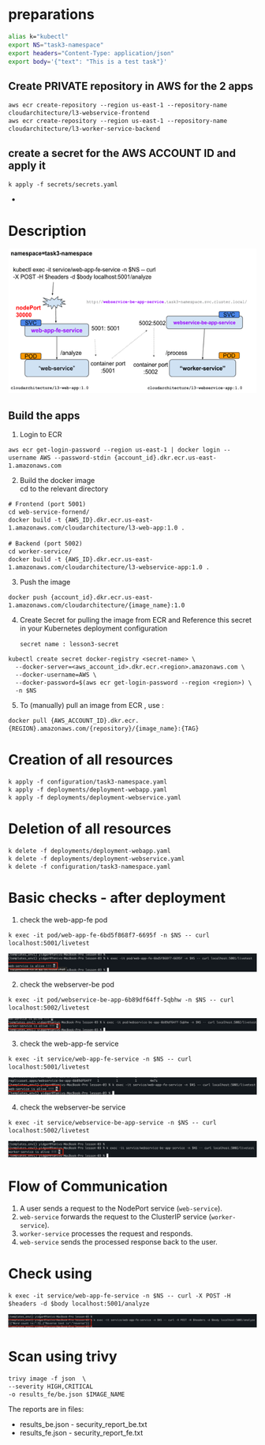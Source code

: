 # preparations 
```sh
alias k="kubectl"
export NS="task3-namespace"
export headers="Content-Type: application/json"
export body='{"text": "This is a test task"}'
```
## Create PRIVATE repository in AWS for the 2 apps 
```shell
aws ecr create-repository --region us-east-1 --repository-name cloudarchitecture/l3-webservice-frontend
aws ecr create-repository --region us-east-1 --repository-name cloudarchitecture/l3-worker-service-backend 
```
## create a secret for the AWS ACCOUNT ID and apply it 
```shell
k apply -f secrets/secrets.yaml
```

- 
# Description
![img_6.png](img_6.png)


## Build the apps 
1. Login to ECR
```shell 
aws ecr get-login-password --region us-east-1 | docker login --username AWS --password-stdin {account_id}.dkr.ecr.us-east-1.amazonaws.com
``` 

2. Build the docker image  
cd to the relevant directory
```shell
# Frontend (port 5001)
cd web-service-fornend/
docker build -t {AWS_ID}.dkr.ecr.us-east-1.amazonaws.com/cloudarchitecture/l3-web-app:1.0 .

# Backend (port 5002)
cd worker-service/
docker build -t {AWS_ID}.dkr.ecr.us-east-1.amazonaws.com/cloudarchitecture/l3-webservice-app:1.0 .
```

3. Push the image
```shell
docker push {account_id}.dkr.ecr.us-east-1.amazonaws.com/cloudarchitecture/{image_name}:1.0
```

4. Create Secret for pulling the image from ECR 
   and Reference this secret in your Kubernetes deployment configuration
   
    `secret name : lesson3-secret` 
```shell
kubectl create secret docker-registry <secret-name> \
  --docker-server=<aws_account_id>.dkr.ecr.<region>.amazonaws.com \
  --docker-username=AWS \
  --docker-password=$(aws ecr get-login-password --region <region>) \
  -n $NS
```
5. To (manually) pull an image from ECR , use :
```shell
docker pull {AWS_ACCOUNT_ID}.dkr.ecr.{REGION}.amazonaws.com/{repository}/{image_name}:{TAG}
```

# Creation of all resources
```shell
k apply -f configuration/task3-namespace.yaml
k apply -f deployments/deployment-webapp.yaml
k apply -f deployments/deployment-webservice.yaml
```

# Deletion of all resources
```shell
k delete -f deployments/deployment-webapp.yaml
k delete -f deployments/deployment-webservice.yaml
k delete -f configuration/task3-namespace.yaml
```

# Basic checks - after deployment
1. check the web-app-fe pod 
```shell
k exec -it pod/web-app-fe-6bd5f868f7-6695f -n $NS -- curl localhost:5001/livetest
```
![img_7.png](img_7.png)

2. check the webserver-be pod 
```shell
k exec -it pod/webservice-be-app-6b89df64ff-5qbhw -n $NS -- curl localhost:5002/livetest
```
![img_3.png](img_3.png)

3. check the web-app-fe service 
```shell
k exec -it service/web-app-fe-service -n $NS -- curl localhost:5001/livetest
```
![img.png](img.png)

4. check the webserver-be service
```shell
k exec -it service/webservice-be-app-service -n $NS -- curl localhost:5002/livetest
```
![img_1.png](img_1.png)

# Flow of Communication
1. A user sends a request to the NodePort service (`web-service`).
2. `web-service` forwards the request to the ClusterIP service (`worker-service`).
3. `worker-service` processes the request and responds.
4. `web-service` sends the processed response back to the user.


# Check using
```shell
k exec -it service/web-app-fe-service -n $NS -- curl -X POST -H $headers -d $body localhost:5001/analyze
```
![img_5.png](img_5.png)



# Scan using trivy 
```shell
trivy image -f json  \
--severity HIGH,CRITICAL 
-o results_fe/be.json $IMAGE_NAME
```

The reports are in files: 
 - results_be.json  - security_report_be.txt 
 - results_fe.json  - security_report_fe.txt